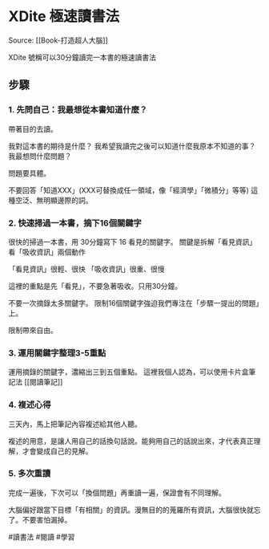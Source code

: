 # XDite 極速讀書法

Source: [[Book-打造超人大腦]]

XDite 號稱可以30分鐘讀完一本書的極速讀書法

## 步驟

### 1. 先問自己：我最想從本書知道什麼？ 

帶著目的去讀。

我對這本書的期待是什麼？
我希望我讀完之後可以知道什麼我原本不知道的事？
我最想問什麼問題？

問題要具體。

不要回答「知道XXX」(XXX可替換成任一領域，像「經濟學」「微積分」等等)
這種空泛、無明顯邊際的詞。

### 2. 快速掃過一本書，摘下16個關鍵字

很快的掃過一本書，用 30分鐘寫下 16 看見的關鍵字。
關鍵是拆解「看見資訊」看「吸收資訊」兩個動作

「看見資訊」很輕、很快
「吸收資訊」很重、很慢

這裡的重點是先「看見」，不要急著吸收。只用30分鐘。

不要一次摘錄太多關鍵字。
限制16個關鍵字強迫我們專注在「步驟一提出的問題」上。

限制帶來自由。

### 3. 運用關鍵字整理3-5重點

運用摘錄的關鍵字，濃縮出三到五個重點。
這裡我個人認為，可以使用卡片盒筆記法 [[閱讀筆記]]

### 4. 複述心得

三天內，馬上把筆記內容複述給其他人聽。

複述的用意，是讓人用自己的話換句話說。能夠用自己的話說出來，才代表真正理解，才會變成自己的見解。

### 5. 多次重讀

完成一遍後，下次可以「換個問題」再重讀一遍，保證會有不同理解。

大腦偏好跟當下目標「有相關」的資訊。漫無目的的蒐羅所有資訊，大腦很快就忘了。不要害怕漏掉。


#讀書法 #閱讀 #學習
